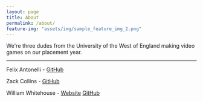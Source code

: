 ```yaml
---
layout: page
title: About
permalink: /about/
feature-img: "assets/img/sample_feature_img_2.png"
---
```


We're three dudes from the University of the West of England making video games on our placement year.

---

Felix Antonelli - [GitHub](https://github.com/FelixAntonelli)

Zack Collins - [GitHub](https://github.com/zackcollins)

William Whitehouse - [Website](https://williamwhitehouse.dev/) [GitHub](https://github.com/WSWhitehouse)
